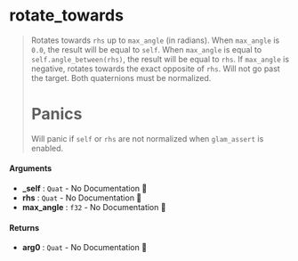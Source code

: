 # rotate\_towards

>  Rotates towards `rhs` up to `max_angle` (in radians).
>  When `max_angle` is `0.0`, the result will be equal to `self`. When `max_angle` is equal to
>  `self.angle_between(rhs)`, the result will be equal to `rhs`. If `max_angle` is negative,
>  rotates towards the exact opposite of `rhs`. Will not go past the target.
>  Both quaternions must be normalized.
>  # Panics
>  Will panic if `self` or `rhs` are not normalized when `glam_assert` is enabled.

#### Arguments

- **\_self** : `Quat` \- No Documentation 🚧
- **rhs** : `Quat` \- No Documentation 🚧
- **max\_angle** : `f32` \- No Documentation 🚧

#### Returns

- **arg0** : `Quat` \- No Documentation 🚧